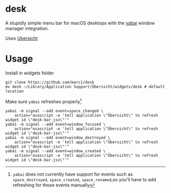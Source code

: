 # desk
A stupidly simple menu bar for macOS desktops with the [yabai](https://github.com/koekeishiya/yabai)
window manager integration.

Uses [Ubersicht](https://github.com/felixhageloh/uebersicht) 

# Usage
Install in widgets folder
```
git clone https://github.com/marc1/desk
mv desk ~/Library/Application Support/Übersicht/widgets/desk # default location
```

Make sure `yabai` refreshes properly[^1]
```
yabai -m signal --add event=space_changed \
    action="osascript -e 'tell application \"Übersicht\" to refresh widget id \"desk-bar-jsx\"'"
yabai -m signal --add event=window_focused \
    action="osascript -e 'tell application \"Übersicht\" to refresh widget id \"desk-bar-jsx\"'"
yabai -m signal --add event=window_destroyed \
    action="osascript -e 'tell application \"Übersicht\" to refresh widget id \"desk-bar-jsx\"'"
yabai -m signal --add event=window_created \
    action="osascript -e 'tell application \"Übersicht\" to refresh widget id \"desk-bar-jsx\"'"
```
[^1]: `yabai` does not currently have support for events such as `space_destroyed`, `space_created`,
`space_renamed`,so you'll have to add refreshing for those events manually






